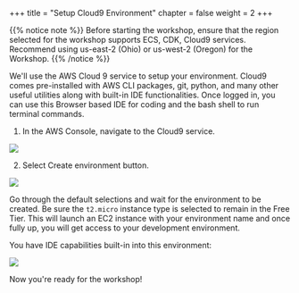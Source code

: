 +++
title = "Setup Cloud9 Environment"
chapter = false
weight = 2
+++

{{% notice note %}}
Before starting the workshop, ensure that the region selected for the workshop supports ECS, CDK, Cloud9 services. Recommend using us-east-2 (Ohio) or us-west-2 (Oregon) for the Workshop.
{{% /notice %}}

We'll use the AWS Cloud 9 service to setup your environment. Cloud9 comes pre-installed with AWS CLI packages, git, python, and many other useful utilities along with built-in IDE functionalities. Once logged in, you can use this Browser based IDE for coding and the bash shell to run terminal commands.

1. In the AWS Console, navigate to the Cloud9 service.

![](/images/nav-cloud9.png)

2. Select Create environment button.

![](/images/create-cloud9.png)

Go through the default selections and wait for the environment to be created. Be sure the `t2.micro` instance type is selected to remain in the Free Tier. This will launch an EC2 instance with your environment name and once fully up, you will get access to your development environment.

You have IDE capabilities built-in into this environment:

![](/images/cloud9-ide.png)

Now you're ready for the workshop!